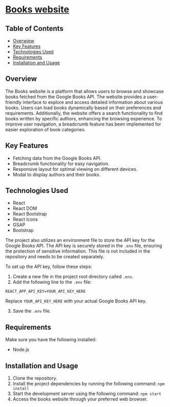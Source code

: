 # [Books website](https://books-website-m2h29xgik-ksliwka.vercel.app)

## Table of Contents

- [Overwiew](#overview)
- [Key Features](#key-features)
- [Technologies Used](#technologies-used)
- [Requirements](#requirements)
- [Installation and Usage](#installation-and-usage)

## Overview

The Books website is a platform that allows users to browse and showcase books fetched from the Google Books API. The website provides a user-friendly interface to explore and access detailed information about various books. Users can load books dynamically based on their preferences and requirements. Additionally, the website offers a search functionality to find books written by specific authors, enhancing the browsing experience. To improve user navigation, a breadcrumb feature has been implemented for easier exploration of book categories.

## Key Features

- Fetching data from the Google Books API.
- Breadcrumb functionality for easy navigation.
- Responsive layout for optimal viewing on different devices.
- Modal to display authors and their books.

## Technologies Used

- React
- React DOM
- React Bootstrap
- React Icons
- GSAP
- Bootstrap

The project also utilizes an environment file to store the API key for the Google Books API. The API key is securely stored in the `.env` file, ensuring the protection of sensitive information. This file is not included in the repository and needs to be created separately.

To set up the API key, follow these steps:

1. Create a new file in the project root directory called `.env`.
2. Add the following line to the `.env` file:

`REACT_APP_API_KEY=YOUR_API_KEY_HERE`

Replace `YOUR_API_KEY_HERE` with your actual Google Books API key. 

3. Save the `.env` file.

## Requirements

Make sure you have the following installed:

- Node.js

## Installation and Usage

1. Clone the repository.
2. Install the project dependencies by running the following command:
   `npm install`
3. Start the development server using the following command:
   `npm start`
4. Access the books website through your preferred web browser.

